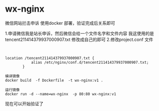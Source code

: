 # wx-nginx


微信网站拦击申诉
使用docker 部署，验证完成后关系即可

1.申请微信我是站长申诉，然后微信会给一个文件名字和文件内容
  我这使用的是tencent211414379937000907.txt 修改成自己的即可
2.修改project.conf 文件

​	

```
location /tencent211414379937000907.txt {
            alias /etc/nginx/conf.d/tencent211414379937000907.txt;
        }
```



```
编译镜像
docker build  -f Dockerfile  -t wx-nginx:v1 .
```

```
运行镜像
docker run -d --name=wx-nginx  -p 80:80 wx-nginx:v1
```

现在可以开始验证了
